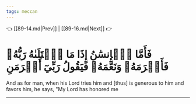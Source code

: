 ```yaml
---
tags: meccan
---
```


👈 [[89-14.md|Prev]] | [[89-16.md|Next]] 👉

# فَأَمَّا ٱلۡإِنسَٰنُ إِذَا مَا ٱبۡتَلَىٰهُ رَبُّهُۥ فَأَكۡرَمَهُۥ وَنَعَّمَهُۥ فَيَقُولُ رَبِّيٓ أَكۡرَمَنِ

And as for man, when his Lord tries him and [thus] is generous to him and favors him, he says, "My Lord has honored me

---

